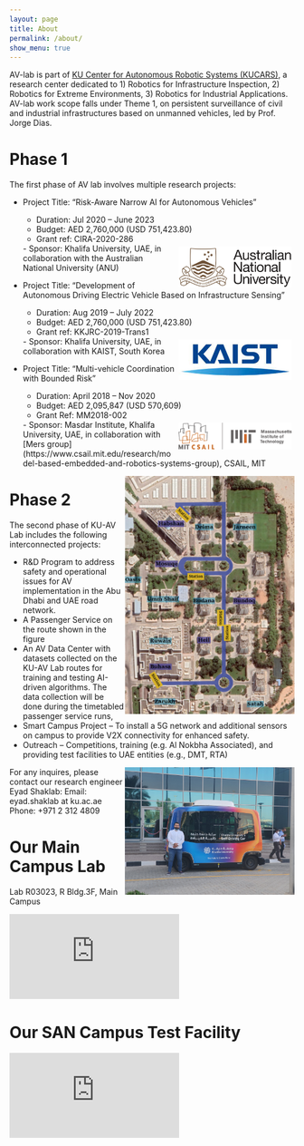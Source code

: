 ```yaml
---
layout: page
title: About
permalink: /about/
show_menu: true
---
```

<style>
.logo{
    margin: 5px;
    width: 200px;
    float: right;
}
@media (max-width: 600px) {
    .img-right{
        float: none;
        display: block;
        margin-left: auto;
        margin-right: auto;
    }
    .logo{
        width: 30%;
    }
}
@media (min-width: 600px) {
    .img-right{
        float: right
    }
    .logo{
        width: 200px;
    }
}
</style>



AV-lab is part of  [KU Center for Autonomous Robotic Systems (KUCARS)](https://www.ku.ac.ae/kucars), a research center dedicated to 1) Robotics for Infrastructure Inspection, 2) Robotics for Extreme Environments, 3) Robotics for Industrial Applications. AV-lab work scope falls under Theme 1, on persistent surveillance of civil and industrial infrastructures based on unmanned vehicles, led by Prof. Jorge Dias.

# Phase 1
The first phase of AV lab involves multiple research projects:
- Project Title: “Risk-Aware Narrow AI for Autonomous Vehicles”
    - Duration: Jul 2020 – June 2023                                                                                                                    
    - Budget: AED 2,760,000 (USD 751,423.80)                                                                              
    - Grant ref: CIRA-2020-286
    <img src="/assets/img/anu.jpg" class="logo"/>
    - Sponsor: Khalifa University, UAE, in collaboration with the Australian National University (ANU)
- Project Title: “Development of Autonomous Driving Electric Vehicle Based on Infrastructure Sensing”
    - Duration: Aug 2019 – July 2022
    - Budget: AED 2,760,000 (USD 751,423.80)                                                                              
    - Grant ref: KKJRC-2019-Trans1
    <img src="/assets/img/kaist.jpeg" class="logo"/>
    - Sponsor: Khalifa University, UAE, in collaboration with KAIST, South Korea

- Project Title: “Multi-vehicle Coordination with Bounded Risk” 
    - Duration: April 2018 – Nov 2020
    - Budget: AED 2,095,847 (USD 570,609)
    - Grant Ref: MM2018-002
    <img src="/assets/img/csail.png" class="logo"/>
    - Sponsor: Masdar Institute, Khalifa University, UAE, in collaboration with [Mers group](https://www.csail.mit.edu/research/model-based-embedded-and-robotics-systems-group), CSAIL, MIT





<img src="/assets/img/av-route.png" class="img-right" width=300/>

# Phase 2
The second phase of KU-AV Lab includes the following interconnected projects:

* R&D Program to address safety and operational issues for AV implementation in the Abu Dhabi and UAE road network. 
* A Passenger Service on the route shown in the figure
* An AV Data Center with datasets collected on the KU-AV Lab routes for training and testing AI-driven algorithms. The data collection will be done during the timetabled passenger service runs,
* Smart Campus Project – To install a 5G network and additional sensors on campus to provide V2X connectivity for enhanced safety. 
* Outreach – Competitions, training (e.g. Al Nokbha Associated), and providing test facilities to UAE entities (e.g., DMT, RTA) 

<img src="/assets/img/eyad-av.jpg" width=300 class="img-right" />

For any inquires, please contact our research engineer Eyad Shaklab:
Email: eyad.shaklab at ku.ac.ae
Phone: +971 2 312 4809


# Our Main Campus Lab

Lab R03023, R Bldg.3F, Main Campus

<iframe src="https://www.google.com/maps/embed?pb=!1m18!1m12!1m3!1d232454.3459404653!2d54.131226539611795!3d24.447344928081886!2m3!1f0!2f0!3f0!3m2!1i1024!2i768!4f13.1!3m3!1m2!1s0x3e5e686120c31b23%3A0x5d25df2e9ffa142e!2sKhalifa%20University!5e0!3m2!1sen!2sae!4v1658386324220!5m2!1sen!2sae" style="border:0;" allowfullscreen="" loading="lazy" referrerpolicy="no-referrer-when-downgrade"></iframe>

# Our SAN Campus Test Facility
<iframe src="https://www.google.com/maps/embed?pb=!1m14!1m8!1m3!1d29062.311991762977!2d54.48664131685789!3d24.423396898780354!3m2!1i1024!2i768!4f13.1!3m3!1m2!1s0x3e5e43e774701f6b%3A0xd6c04bcea62eb533!2zMjTCsDI1JzA4LjUiTiA1NMKwMzAnMDMuOCJF!5e0!3m2!1sen!2sae!4v1658386693355!5m2!1sen!2sae" style="border:0;" allowfullscreen="" loading="lazy" referrerpolicy="no-referrer-when-downgrade"></iframe>



